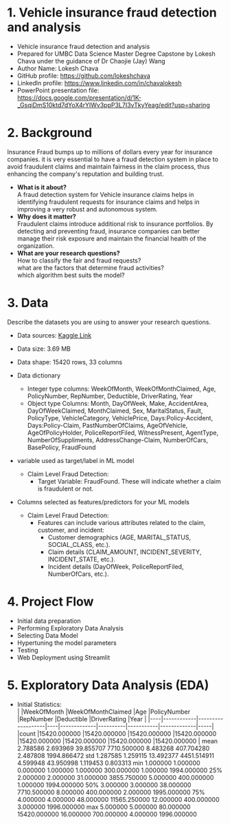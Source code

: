  # 1. Vehicle insurance fraud detection and analysis
- Vehicle insurance fraud detection and analysis
- Prepared for UMBC Data Science Master Degree Capstone by Lokesh Chava under the guidance of Dr Chaojie (Jay) Wang
- Author Name: Lokesh Chava
- GitHub profile: https://github.com/lokeshchava
- LinkedIn profile: https://www.linkedin.com/in/chavalokesh
- PowerPoint presentation file: https://docs.google.com/presentation/d/1K-_GsqiDmS10ktd7dYoX4rYIWv3ppP3L7I3vTkyYeag/edit?usp=sharing
    
# 2. Background
Insurance Fraud bumps up to millions of dollars every year for insurance companies. it is very essential to have a fraud detection system in place to avoid fraudulent claims and maintain fairness in the claim process, thus enhancing the company's reputation and building trust.
- **What is it about?**  
  A fraud detection system for Vehicle insurance claims helps in identifying fraudulent requests for insurance claims and helps in improving a very robust and autonomous system.  
- **Why does it matter?**  
  Fraudulent claims introduce additional risk to insurance portfolios. By detecting and preventing fraud, insurance companies can better manage their risk exposure and maintain the financial health of the organization.  
- **What are your research questions?**  
  How to classify the fair and fraud requests?   
  what are the factors that determine fraud activities?  
  which algorithm best suits the model?  
# 3. Data 

Describe the datasets you are using to answer your research questions.

- Data sources: [Kaggle Link](https://www.kaggle.com/datasets/khusheekapoor/vehicle-insurance-fraud-detection)
- Data size: 3.69 MB
- Data shape: 15420 rows, 33 columns
- Data dictionary
   - Integer type columns: WeekOfMonth, WeekOfMonthClaimed, Age, PolicyNumber, RepNumber, Deductible, DriverRating, Year
   - Object type Columns: Month, DayOfWeek, Make, AccidentArea, DayOfWeekClaimed, MonthClaimed, Sex, MaritalStatus, Fault, PolicyType, VehicleCategory, VehiclePrice,
       Days:Policy-Accident, Days:Policy-Claim, PastNumberOfClaims, AgeOfVehicle, AgeOfPolicyHolder, PoliceReportFiled, WitnessPresent, AgentType,
       NumberOfSuppliments, AddressChange-Claim, NumberOfCars, BasePolicy, FraudFound
- variable used as target/label in ML model
  - Claim Level Fraud Detection:
    - Target Variable: FraudFound. These will indicate whether a claim is fraudulent or not.  
  
- Columns selected as features/predictors for your ML models
  - Claim Level Fraud Detection:
    - Features can include various attributes related to the claim, customer, and incident:
      - Customer demographics (AGE, MARITAL_STATUS, SOCIAL_CLASS, etc.).
      - Claim details (CLAIM_AMOUNT, INCIDENT_SEVERITY, INCIDENT_STATE, etc.).
      - Incident details (DayOfWeek, PoliceReportFiled, NumberOfCars, etc.).

# 4. Project Flow
  - Initial data preparation
  - Performing Exploratory Data Analysis
  - Selecting Data Model
  - Hypertuning the model parameters
  - Testing
  - Web Deployment using Streamlit

# 5. Exploratory Data Analysis (EDA)
  - Initial Statistics:  
|    |WeekOfMonth	|WeekOfMonthClaimed	|Age	|PolicyNumber	|RepNumber	|Deductible	|DriverRating	|Year |
|----|------------|-------------------|----|-------------|----------|-----------|-------------|-----|
|count	|15420.000000	|15420.000000	|15420.000000	|15420.000000	|15420.000000	|15420.000000	|15420.000000	|15420.000000 |
mean	2.788586	2.693969	39.855707	7710.500000	8.483268	407.704280	2.487808	1994.866472
std	1.287585	1.259115	13.492377	4451.514911	4.599948	43.950998	1.119453	0.803313
min	1.000000	1.000000	0.000000	1.000000	1.000000	300.000000	1.000000	1994.000000
25%	2.000000	2.000000	31.000000	3855.750000	5.000000	400.000000	1.000000	1994.000000
50%	3.000000	3.000000	38.000000	7710.500000	8.000000	400.000000	2.000000	1995.000000
75%	4.000000	4.000000	48.000000	11565.250000	12.000000	400.000000	3.000000	1996.000000
max	5.000000	5.000000	80.000000	15420.000000	16.000000	700.000000	4.000000	1996.000000
